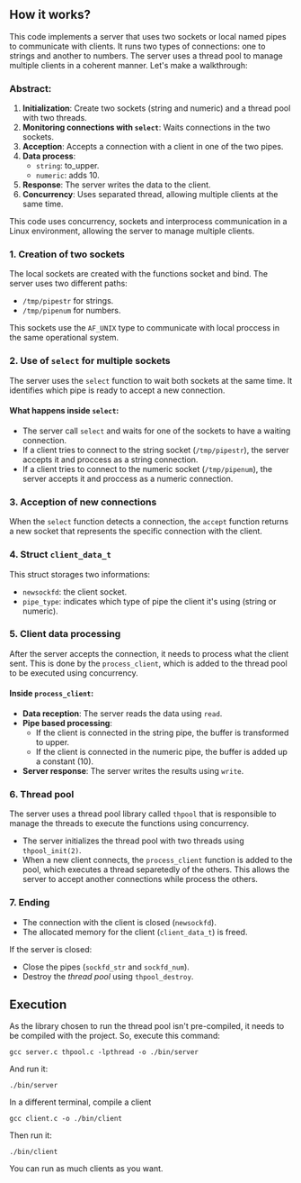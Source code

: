 ## How it works?

This code implements a server that uses two sockets or local named pipes to communicate with clients. It runs two types of connections: one to strings and another to numbers. The server uses a thread pool to manage multiple clients in a coherent manner. Let's make a walkthrough:

### Abstract:

1.  **Initialization**: Create two sockets (string and numeric) and a thread pool with two threads.
2.  **Monitoring connections with `select`**: Waits connections in the two sockets.
3.  **Acception**: Accepts a connection with a client in one of the two pipes.
4.  **Data process**:
    -   `string`: to_upper.
    -   `numeric`: adds 10.
5.  **Response**: The server writes the data to the client.
6.  **Concurrency**: Uses separated thread, allowing multiple clients at the same time.

This code uses concurrency, sockets and interprocess communication in a Linux environment, allowing the server to manage multiple clients.

### 1. **Creation of two sockets**

The local sockets are created with the functions socket and bind. The server uses two different paths:

-   `/tmp/pipestr` for strings.
-   `/tmp/pipenum` for numbers.

This sockets use the `AF_UNIX` type to communicate with local proccess in the same operational system.

### 2. **Use of `select` for multiple sockets**

The server uses the `select` function to wait both sockets at the same time. It identifies which pipe is ready to accept a new connection.

#### What happens inside `select`:

-   The server call `select` and waits for one of the sockets to have a waiting connection.
-   If a client tries to connect to the string socket (`/tmp/pipestr`), the server accepts it and proccess as a string connection.
-   If a client tries to connect to the numeric socket  (`/tmp/pipenum`), the server accepts it and proccess as a numeric connection.

### 3. **Acception of new connections**

When the `select` function detects a connection, the `accept` function returns a new socket that represents the specific connection with the client.

### 4. **Struct `client_data_t`**

This struct storages two informations:

-   `newsockfd`: the client socket.
-   `pipe_type`: indicates which type of pipe the client it's using (string or numeric).

### 5. **Client data processing**

After the server accepts the connection, it needs to process what the client sent. This is done by the `process_client`, which is added to the thread pool to be executed using concurrency.

#### Inside `process_client`:

-   **Data reception**: The server reads the data using `read`.
-   **Pipe based processing**:
    -   If the client is connected in the string pipe, the buffer is transformed to upper.
    -   If the client is connected in the numeric pipe, the buffer is added up a constant (10).
-   **Server response**: The server writes the results using `write`.

### 6. **Thread pool**

The server uses a thread pool library called `thpool` that is responsible to manage the threads to execute the functions using concurrency.

-   The server initializes the thread pool with two threads using `thpool_init(2)`.
-   When a new client connects, the `process_client` function is added to the pool, which executes a thread separetedly of the others. This allows the server to accept another connections while process the others.

### 7. **Ending**

-   The connection with the client is closed (`newsockfd`).
-   The allocated memory for the client (`client_data_t`) is freed.

If the server is closed:

-   Close the pipes (`sockfd_str` and `sockfd_num`).
-   Destroy the _thread pool_ using `thpool_destroy`.

## Execution

As the library chosen to run the thread pool isn't pre-compiled, it needs to be compiled with the project. So, execute this command:
```
gcc server.c thpool.c -lpthread -o ./bin/server
```
And run it:
```
./bin/server
```
In a different terminal, compile a client
```
gcc client.c -o ./bin/client
```
Then run it:
```
./bin/client
```
You can run as much clients as you want.
